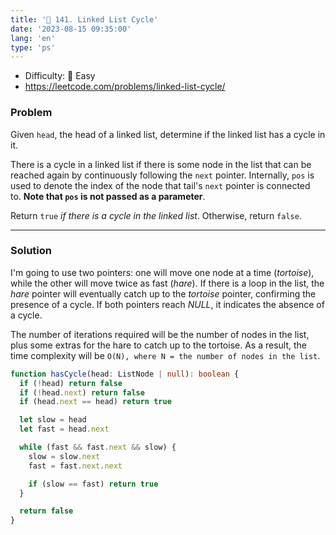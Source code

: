 ```yaml
---
title: '🍰 141. Linked List Cycle'
date: '2023-08-15 09:35:00'
lang: 'en'
type: 'ps'
---
```


- Difficulty: 🍰 Easy
- https://leetcode.com/problems/linked-list-cycle/

### Problem

Given `head`, the head of a linked list, determine if the linked list has a cycle in it.

There is a cycle in a linked list if there is some node in the list that can be reached again by continuously following the `next` pointer. Internally, `pos` is used to denote the index of the node that tail's `next` pointer is connected to. **Note that `pos` is not passed as a parameter**.

Return `true` _if there is a cycle in the linked list_. Otherwise, return `false`.

---

### Solution

I'm going to use two pointers: one will move one node at a time (_tortoise_), while the other will move twice as fast (_hare_). If there is a loop in the list, the _hare_ pointer will eventually catch up to the _tortoise_ pointer, confirming the presence of a cycle. If both pointers reach _NULL_, it indicates the absence of a cycle.

The number of iterations required will be the number of nodes in the list, plus some extras for the hare to catch up to the tortoise. As a result, the time complexity will be `O(N), where N = the number of nodes in the list`.

```ts
function hasCycle(head: ListNode | null): boolean {
  if (!head) return false
  if (!head.next) return false
  if (head.next == head) return true

  let slow = head
  let fast = head.next

  while (fast && fast.next && slow) {
    slow = slow.next
    fast = fast.next.next

    if (slow == fast) return true
  }

  return false
}
```
